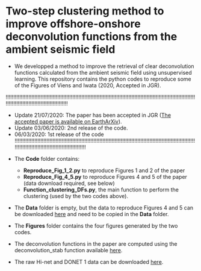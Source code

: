 # Two-step clustering method to improve offshore-onshore deconvolution functions from the ambient seismic field


* We developped a method to improve the retrieval of clear deconvolution functions calculated from the ambient seismic field using unsupervised learning.
This repository contains the python codes to reproduce some of the Figures of Viens and Iwata (2020, Accepted in JGR).

!!!!!!!!!!!!!!!!!!!!!!!!!!!!!!!!!!!!!!!!!!!!!!!!!!!!!!!!!!!!!!!!!!!!!!!!!!!!!!!!!!!!!!!!!!!!!!!!!!!!!!!!!!!!!!!!!!!!!!!!!!!!!!!!!!!!!!!!!!!!!!!!!!!!!!!!!!!!!!!!!!!!!!

- Update 21/07/2020: The paper has been accepted in JGR ([The accepted paper is available on EarthArXiv](https://eartharxiv.org/8ba5p/)).
- Update 03/06/2020: 2nd release of the code.
- 06/03/2020: 1st release of the code
!!!!!!!!!!!!!!!!!!!!!!!!!!!!!!!!!!!!!!!!!!!!!!!!!!!!!!!!!!!!!!!!!!!!!!!!!!!!!!!!!!!!!!!!!!!!!!!!!!!!!!!!!!!!!!!!!!!!!!!!!!!!!!!!!!!!!!!!!!!!!!!!!!!!!!!!!!!!!!!!!!!!!!


* The **Code** folder contains:
  - **Reproduce_Fig_1_2.py** to reproduce Figures 1 and 2 of the paper
  - **Reproduce_Fig_4_5.py** to reproduce Figures 4 and 5 of the paper (data download required, see below)
  - **Function_clustering_DFs.py**, the main function to perform the clustering (used by the two codes above).

* The **Data** folder is empty, but the data to reproduce Figures 4 and 5 can be downloaded [here](https://drive.google.com/file/d/1wbM-cN4gQ-MRhLOQaiXcHiXZ5Z5OOEsI/view?usp=sharing) and need to be copied in the **Data** folder.

* The **Figures** folder contains the four figures generated by the two codes.

* The deconvolution functions in the paper are computed using the deconvolution_stab function available [here](https://github.com/lviens/2017_GJI/blob/master/Codes/Functions_GJI_2017.py).

* The raw Hi-net and DONET 1 data can be downloaded [here](http://www.hinet.bosai.go.jp).
